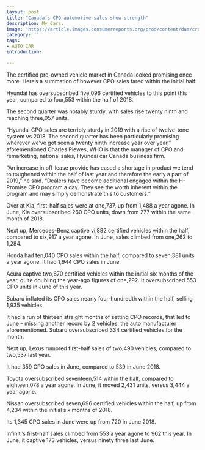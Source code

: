 ```yaml
---
layout: post
title: "Canada’s CPO automotive sales show strength"
description: My Cars.
image: 'https://article.images.consumerreports.org/prod/content/dam/cro/news_articles/cars/Buick-Avista-Reveal-Detroit-1-2016-Cars-II'
category: ''
tags:
- AUTO CAR
introduction:

---
```

The certified pre-owned vehicle market in Canada looked promising once more. Here’s a summation of however CPO sales fared within the initial half:

Hyundai has oversubscribed five,096 certified vehicles to this point this year, compared to four,553 within the half of 2018.

The second quarter was notably sturdy, with sales rise twenty ninth and reaching three,057 units.

“Hyundai CPO sales are terribly sturdy in 2019 with a rise of twelve-tone system vs 2018. The second quarter has been particularly promising wherever we’ve got seen a twenty ninth increase year over year,” aforementioned Charles Plewes, WHO is that the manager of CPO and remarketing, national sales, Hyundai car Canada business firm.

“An increase in off-lease provide has eased a shortage in product we tend to toughened within the half of last year and therefore the early a part of 2019,” he said. “Dealers have become additional engaged within the H-Promise CPO program a day. They see the worth inherent within the program and may simply demonstrate this to customers.”

Over at Kia, first-half sales were at one,737, up from 1,488 a year agone. In June, Kia oversubscribed 260 CPO units, down from 277 within the same month of 2018.

Next up, Mercedes-Benz captive vi,882 certified vehicles within the half, compared to six,917 a year agone. In June, sales climbed from one,262 to 1,284.

Honda had ten,040 CPO sales within the half, compared to seven,381 units a year agone. It had 1,944 CPO sales in June.

Acura captive two,670 certified vehicles within the initial six months of the year, quite doubling the year-ago figures of one,292. It oversubscribed 553 CPO units in June of this year.

Subaru inflated its CPO sales nearly four-hundredth within the half, selling 1,935 vehicles.

It had a run of thirteen straight months of setting CPO records, that led to June – missing another record by 2 vehicles, the auto manufacturer aforementioned. Subaru oversubscribed 334 certified vehicles for the month.

Next up, Lexus rumored first-half sales of two,490 vehicles, compared to two,537 last year.

It had 359 CPO sales in June, compared to 539 in June 2018.

Toyota oversubscribed seventeen,514 within the half, compared to eighteen,078 a year agone. In June, it moved 2,431 units, versus 3,444 a year agone.

Nissan oversubscribed seven,696 certified vehicles within the half, up from 4,234 within the initial six months of 2018.

Its 1,345 CPO sales in June were up from 720 in June 2018.

Infiniti’s first-half sales climbed from 553 a year agone to 962 this year. In June, it captive 173 vehicles, versus ninety three last June.